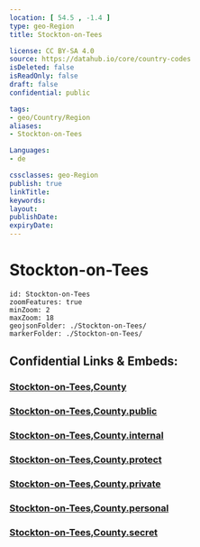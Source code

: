 ```yaml
---
location: [ 54.5 , -1.4 ] 
type: geo-Region
title: Stockton-on-Tees

license: CC BY-SA 4.0
source: https://datahub.io/core/country-codes
isDeleted: false
isReadOnly: false
draft: false
confidential: public

tags:
- geo/Country/Region
aliases:
- Stockton-on-Tees

Languages:
- de

cssclasses: geo-Region
publish: true
linkTitle: 
keywords: 
layout: 
publishDate: 
expiryDate: 
---
```


# Stockton-on-Tees

```leaflet
id: Stockton-on-Tees
zoomFeatures: true 
minZoom: 2 
maxZoom: 18
geojsonFolder: ./Stockton-on-Tees/
markerFolder: ./Stockton-on-Tees/
```


## Confidential Links & Embeds: 

### [Stockton-on-Tees,County](/_Standards/Earth/Continent/Europe/Europe~North/UK/England/Regions~England/North_East_England/Stockton-on-Tees,County.md) 

### [Stockton-on-Tees,County.public](/_public/Earth/Continent/Europe/Europe~North/UK/England/Regions~England/North_East_England/Stockton-on-Tees,County.public.md) 

### [Stockton-on-Tees,County.internal](/_internal/Earth/Continent/Europe/Europe~North/UK/England/Regions~England/North_East_England/Stockton-on-Tees,County.internal.md) 

### [Stockton-on-Tees,County.protect](/_protect/Earth/Continent/Europe/Europe~North/UK/England/Regions~England/North_East_England/Stockton-on-Tees,County.protect.md) 

### [Stockton-on-Tees,County.private](/_private/Earth/Continent/Europe/Europe~North/UK/England/Regions~England/North_East_England/Stockton-on-Tees,County.private.md) 

### [Stockton-on-Tees,County.personal](/_personal/Earth/Continent/Europe/Europe~North/UK/England/Regions~England/North_East_England/Stockton-on-Tees,County.personal.md) 

### [Stockton-on-Tees,County.secret](/_secret/Earth/Continent/Europe/Europe~North/UK/England/Regions~England/North_East_England/Stockton-on-Tees,County.secret.md)

